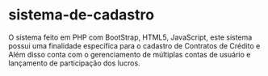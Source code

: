 # sistema-de-cadastro
O sistema feito em PHP com BootStrap, HTML5, JavaScript, este sistema possui uma finalidade específica para o cadastro de Contratos de Crédito e Além disso conta com o gerenciamento de múltiplas contas de usuário e lançamento de participação dos lucros.
